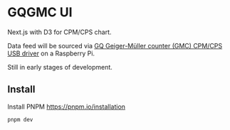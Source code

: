 # GQGMC UI
Next.js with D3 for CPM/CPS chart.

Data feed will be sourced via [GQ Geiger-Müller counter (GMC) CPM/CPS USB driver](https://github.com/AlexanderGW/gqgmc-data-feed) on a Raspberry Pi.

Still in early stages of development.

## Install
Install PNPM https://pnpm.io/installation

```
pnpm dev
```